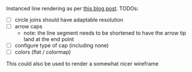 Instanced line rendering as per [this blog post](https://wwwtyro.net/2019/11/18/instanced-lines.html).
TODOs:
- [ ] circle joins should have adaptable resolution
- [ ] arrow caps
	- note: the line segment needs to be shortened
	    to have the arrow tip land at the end point
- [ ] configure type of cap (including none)
- [ ] colors (flat / colormap)

This could also be used to render a somewhat nicer wireframe